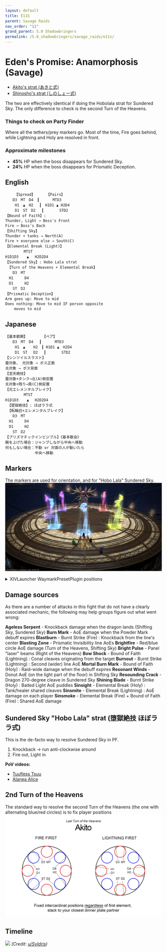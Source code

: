```yaml
---
layout: default
title: E11S
parent: Savage Raids
nav_order: "11"
grand_parent: 5.0 Shadowbringers
permalink: /5.0_shadowbringers/savage_raids/e11s/
---
```


# Eden's Promise: Anamorphosis (Savage)

- [Akito's strat (あきと式)](https://youtu.be/b7g-6n4VSoY)
- [Shinosho's strat (しのしょー式)](https://youtu.be/7oHPKKDYgto)

The two are effectively identical if doing the Hobolala strat for Sundered Sky. The only difference to check is the second Turn of the Heavens.

### Things to check on Party Finder

Where all the tethers/prey markers go. Most of the time, Fire goes behind, while Lightning and Holy are resolved in front. 

### Approximate milestones

- **45%** HP when the boss disappears for Sundered Sky.
- **24%** HP when the boss disappears for Prismatic Deception.

## English
```
　　　【Spread】　　　　【Pairs】
　　D3　MT　D4　┃　 　　MTD3
　　 H1　▲　H2　 ┃　H1D1 ▲ H2D4
 　　D1　ST　D2　 ┃ 　　　 STD2
【Bound of Faith】:
Thunder, Light → Boss's Front
Fire → Boss's Back
【Shifting Sky】
Thunder + tanks → North(A)
Fire + everyone else → South(C)
【Elemental Break (Light)】
　　　　　MTST
H1D1D3　  ▲　 H2D2D4
【Sundered Sky】: Hobo Lala strat
 【Turn of the Heavens + Elemental Break】
　　D3　MT
　H1　　　D4
　D1　　　H2
　　ST　D2
【Prismatic Deception】
Arm goes up: Move to mid
Does nothing: Move to mid IF person opposite
    moves to mid
```

## Japanese
```
【基本散開】　　　　　【ペア】
　　D3　MT　D4　 ┃　　 　MTD3
　　 H1　▲ 　 H2　┃ H1D1 ▲　H2D4
 　　D1　ST　 D2　 ┃　 　　 STD2
【シンソイルスラスト】
雷対象、 光対象 → ボス正面
炎対象 → ボス背面
【至天絶技】
雷対象+タンク→北(A)側安置
炎対象+残り→南(C)側安置
【光エレメンタルブレイク】
　　　　　MTST
H1D1D3　  ▲　 H2D2D4
 【墜獄絶技】: ほぼララ式
 【転輪召+エレメンタルブレイク】
　　D3　MT
　H1　　　D4
　D1　　　H2
　　ST　D2
【プリズマチックインビジブル】《基本散会》
腕を上げた場合：ジャンプしながら中央へ移動
何もしない場合：不動 or 対面の人が動いたら
　　　　　　　　中央へ移動
```

## Markers

The markers are used for orientation, and for "Hobo Lala" Sundered Sky.
![](images/markers.jpg)
<details markdown=block>
<summary>XIVLauncher WaymarkPresetPlugin positions</summary>

```json
{"Name":"E11S","MapID":752,"A":{"X":100.0,"Y":0.0,"Z":90.0,"ID":0,"Active":true},"B":{"X":110.0,"Y":0.0,"Z":100.0,"ID":1,"Active":true},"C":{"X":100.0,"Y":0.0,"Z":110.0,"ID":2,"Active":true},"D":{"X":90.0,"Y":0.0,"Z":100.0,"ID":3,"Active":true},"One":{"X":107.071,"Y":0.0,"Z":92.929,"ID":4,"Active":true},"Two":{"X":107.071,"Y":0.0,"Z":107.071,"ID":5,"Active":true},"Three":{"X":92.929,"Y":0.0,"Z":107.071,"ID":6,"Active":true},"Four":{"X":92.929,"Y":0.0,"Z":92.929,"ID":7,"Active":true}}
```

</details>

## Damage sources

As there are a number of attacks in this fight that do not have a clearly associated mechanic, the following may help groups figure out what went wrong:

**Ageless Serpent** - Knockback damage when the dragon lands (Shifting Sky, Sundered Sky)
**Burn Mark** - AoE damage when the Powder Mark debuff expires
**Blastburn** - Burnt Strike (Fire) : Knockback from the line's center
**Blasting Zone** - Prismatic Invisibility line AoEs
**Brightfire** - Red/blue circle AoE damage (Turn of the Heavens, Shifting Sky)
**Bright Pulse** - Panel "laser" beams (Right of the Heavens)
**Bow Shock** - Bound of Faith (Lightning) : Conal cleaves originating from the target
**Burnout** - Burnt Strike (Lightning) : Second (wider) line AoE
**Mortal Burn Mark** - Bound of Faith (Holy) : Raid-wide damage when the debuff expires
**Resonant Winds** - Donut AoE (on the light part of the floor) in Shifting Sky
**Resounding Crack** - Dragon 270-degree cleave in Sundered Sky
**Shining Blade** - Burnt Strike (Holy) : Baited Light AoE puddles
**Sinsight** - Elemental Break (Holy) : Tank/healer shared cleaves
**Sinsmite** - Elemental Break (Lightning) : AoE damage on each player
**Sinsmoke** - Elemental Break (Fire) + Bound of Faith (Fire) : Shared AoE damage 

## Sundered Sky "Hobo Lala" strat (堕獄絶技 ほぼララ式)

This is the de-facto way to resolve Sundered Sky in PF.

1. Knockback → run anti-clockwise around
2. Fire out, Light in

**PoV videos:**
- [Tuufless Tsuu](https://youtu.be/ktKdsw_3g78)
- [Alanea Alice](https://youtu.be/PxPbepykI6I)

## 2nd Turn of the Heavens

The standard way to resolve the second Turn of the Heavens (the one with alternating blue/red circles) is to fix player positions
![](images/2nd_turn_of_the_heavens.jpg)

## Timeline

![](https://i.redd.it/kfjnekykco661.png)
*(Credit: [u/Syldris](https://www.reddit.com/r/ffxiv/comments/kflij2/e11s_timeline_image/))*